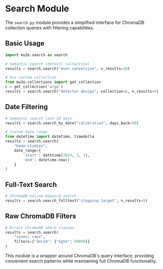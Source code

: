 # Search Module

The `search.py` module provides a simplified interface for ChromaDB collection queries with filtering capabilities.

## Basic Usage

```python
import mu2e.search as search

# Semantic search (default collection)
results = search.search("muon conversion", n_results=10)

# Use custom collection
from mu2e.collections import get_collection
c = get_collection('argo')
results = search.search("detector design", collection=c, n_results=5)
```

## Date Filtering

```python
# Semantic search last 30 days
results = search.search_by_date("calibration", days_back=30)

# Custom date range
from datetime import datetime, timedelta
results = search.search(
    "beam studies",
    date_range={
        'start': datetime(2024, 1, 1),
        'end': datetime.now()
    }
)
```

## Full-Text Search

```python
# ChromaDB native keyword search
results = search.search_fulltext("stopping target", n_results=5)
```

## Raw ChromaDB Filters

```python
# Direct ChromaDB where clauses
results = search.search(
    "cosmic rays",
    filters={"docid": {"$gte": 50000}}
)
```

This module is a wrapper around ChromaDB's query interface, providing convenient search patterns while maintaining full ChromaDB functionality.